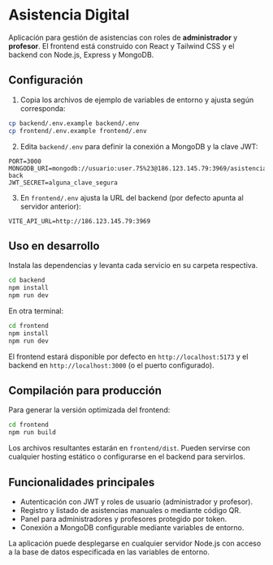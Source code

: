 # Asistencia Digital

Aplicación para gestión de asistencias con roles de **administrador** y **profesor**. El frontend está construido con React y Tailwind CSS y el backend con Node.js, Express y MongoDB.

## Configuración

1. Copia los archivos de ejemplo de variables de entorno y ajusta según corresponda:

```bash
cp backend/.env.example backend/.env
cp frontend/.env.example frontend/.env
```

2. Edita `backend/.env` para definir la conexión a MongoDB y la clave JWT:

```
PORT=3000
MONGODB_URI=mongodb://usuario:user.75%23@186.123.145.79:3969/asistencia-back
JWT_SECRET=alguna_clave_segura
```

3. En `frontend/.env` ajusta la URL del backend (por defecto apunta al servidor anterior):

```
VITE_API_URL=http://186.123.145.79:3969
```

## Uso en desarrollo

Instala las dependencias y levanta cada servicio en su carpeta respectiva.

```bash
cd backend
npm install
npm run dev
```

En otra terminal:

```bash
cd frontend
npm install
npm run dev
```

El frontend estará disponible por defecto en `http://localhost:5173` y el backend en `http://localhost:3000` (o el puerto configurado).

## Compilación para producción

Para generar la versión optimizada del frontend:

```bash
cd frontend
npm run build
```

Los archivos resultantes estarán en `frontend/dist`. Pueden servirse con cualquier hosting estático o configurarse en el backend para servirlos.

## Funcionalidades principales

- Autenticación con JWT y roles de usuario (administrador y profesor).
- Registro y listado de asistencias manuales o mediante código QR.
- Panel para administradores y profesores protegido por token.
- Conexión a MongoDB configurable mediante variables de entorno.

La aplicación puede desplegarse en cualquier servidor Node.js con acceso a la base de datos especificada en las variables de entorno.
